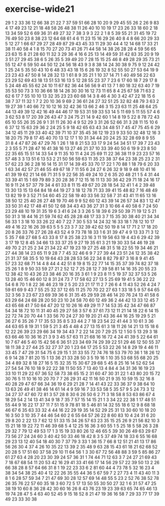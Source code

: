 # exercise-wide21
29
1
2
33
36
12
66
38
21
22
7
37
59
51
66
28
10
20
9
29
45
55
26
2
26
9
83
4
17
49
23
12
21
18
48
58
26
48
38
11
26
40
10
10
19
17
23
26
33
18
60
2
18
13
34
59
52
6
69
36
31
49
27
32
7
38
3
9
3
22
2
1
8
5
39
55
21
31
45
19
72
76
49
50
23
8
38
23
12
64
68
61
4
6
11
23
15
16
29
26
40
8
4
8
66
20
29
33
5
12
27
1
66
67
29
27
28
49
87
29
43
45
33
11
29
30
44
4
12
14
68
17
33
21
38
11
40
58
4
1
8
15
70
27
20
73
41
26
71
44
58
14
38
26
28
28
4
59
56
65
23
63
15
8
21
28
60
11
32
3
29
36
4
16
6
25
13
14
49
59
31
42
83
35
20
9
19
3
51
27
29
45
38
6
5
26
35
5
39
49
20
7
28
15
15
25
46
8
49
28
29
35
73
21
55
12
47
6
59
50
44
50
12
24
56
18
43
9
3
8
38
14
24
30
38
9
75
9
12
24
42
1
25
24
5
35
50
43
10
6
48
33
43
18
15
6
26
19
32
8
52
55
50
27
53
64
19
9
23
23
43
47
50
8
14
28
32
13
1
61
8
9
35
21
1
10
37
14
71
1
40
49
56
22
63
23
29
52
69
43
18
13
51
53
16
13
5
12
28
55
23
37
7
23
6
17
60
18
7
29
17
8
5
24
48
45
55
62
24
10
11
67
82
36
44
56
56
9
41
13
7
1
80
18
32
63
40
7
19
35
53
50
73
3
10
36
66
18
14
26
30
30
16
12
73
11
65
8
4
25
67
58
71
63
2
62
6
17
7
55
10
10
13
32
35
23
23
60
68
14
3
8
46
4
30
3
42
47
22
18
15
6
38
7
37
11
32
1
7
2
20
10
36
9
69
2
36
61
24
27
32
51
25
32
82
48
79
3
63
2
19
27
39
1
40
66
72
10
12
16
32
42
36
13
66
2
46
3
15
23
63
11
25
48
64
25
44
13
49
39
12
42
16
49
44
46
17
19
53
31
59
33
53
14
5
11
69
5
11
55
57
4
6
3
62
53
8
17
20
39
26
43
47
3
24
75
21
14
9
42
60
1
14
8
19
5
22
8
78
72
43
65
10
55
26
35
26
9
1
31
11
26
30
4
9
52
29
3
31
26
52
66
31
3
28
11
15
10
6
6
37
12
15
63
29
36
2
24
25
5
9
18
42
65
63
43
34
48
51
7
45
47
75
45
6
29
34
12
45
11
29
33
40
42
39
71
10
37
35
45
36
12
19
23
9
33
50
32
48
12
16
3
18
20
75
79
8
17
45
40
70
13
12
17
1
10
31
34
44
20
24
25
32
28
69
8
9
55
31
8
4
47
87
26
47
29
76
1
26
1
18
8
21
53
33
17
9
24
54
34
51
17
39
7
23
43
2
3
55
5
71
28
47
16
41
38
16
13
27
46
21
37
10
33
39
40
50
6
19
9
23
8
50
22
35
65
15
51
14
33
54
9
11
35
10
11
4
24
25
69
11
22
36
38
11
9
23
23
57
16
57
48
3
3
13
51
6
13
53
2
21
50
56
59
63
11
35
23
38
37
64
23
38
25
23
2
31
57
62
23
36
2
28
16
14
15
31
17
14
39
45
33
70
17
22
1
70
88
1
18
79
6
20
33
1
63
34
42
57
21
46
55
49
67
18
7
11
55
6
24
27
6
26
32
9
18
9
48
10
41
16
41
39
19
62
21
14
66
71
31
5
9
22
56
35
49
24
10
2
6
35
20
48
21
1
5
4
31
44
33
39
41
15
1
69
79
89
3
20
28
36
7
12
15
16
11
13
30
36
42
29
71
18
24
16
17
16
9
11
24
57
37
79
34
4
61
33
8
11
15
49
67
20
28
18
54
32
41
1
4
2
39
48
13
30
13
15
13
64
84
18
44
19
27
3
18
12
78
71
33
39
41
15
48
82
7
16
48
49
13
82
19
9
3
52
71
54
60
45
22
58
19
40
33
56
32
58
7
31
43
41
11
65
13
16
38
50
12
25
40
26
27
48
19
70
46
9
9
52
60
12
43
39
14
26
57
34
83
1
12
47
33
50
31
42
17
48
41
50
12
68
34
43
43
36
27
31
3
10
66
4
40
58
6
7
24
50
23
29
48
10
19
31
35
19
6
3
41
6
24
3
3
26
5
18
39
6
29
50
39
71
19
12
5
21
50
31
3
18
44
16
21
59
74
62
45
28
28
48
17
33
3
7
15
35
30
38
40
21
34
34
56
33
1
3
18
10
33
26
22
40
7
22
7
30
5
53
14
24
32
16
33
18
1
78
12
10
17
49
4
16
22
16
26
39
63
5
5
5
23
3
7
32
39
42
62
50
19
8
14
17
71
2
17
18
20
20
8
26
33
76
27
26
28
43
52
4
9
73
78
18
33
1
6
31
39
47
4
9
13
33
71
3
12
5
35
7
68
27
68
5
43
33
8
17
8
25
38
23
16
3
11
19
56
63
19
4
43
6
29
42
39
3
17
19
12
8
45
34
66
13
33
37
25
9
27
19
35
61
3
21
19
30
33
54
46
19
28
49
70
2
21
25
2
34
21
34
22
47
19
23
19
27
25
48
31
5
18
22
55
19
34
46
21
27
44
38
14
23
65
11
9
28
7
7
45
32
46
6
9
7
27
39
44
23
51
24
12
35
38
42
21
31
37
58
35
5
10
19
64
43
28
28
53
56
22
34
8
82
79
87
3
16
8
9
41
45
57
23
32
68
71
14
4
8
44
4
42
51
8
19
8
15
22
77
14
15
35
37
39
74
82
37
18
25
26
1
8
9
50
33
59
27
21
2
52
12
7
25
28
12
7
39
58
81
14
16
35
20
55
23
12
38
42
10
43
26
23
38
46
20
16
35
3
61
1
9
23
8
11
5
19
37
32
37
53
5
26
13
28
40
15
46
60
12
8
31
24
73
7
17
58
62
27
13
5
25
69
19
41
5
36
22
22
54
6
8
70
1
8
22
36
46
23
19
2
5
20
23
21
17
11
2
7
26
6
4
11
43
52
26
4
24
7
59
61
69
9
43
7
55
25
32
37
12
65
11
25
70
70
22
27
63
1
33
18
5
9
57
64
65
32
3
56
3
23
67
23
69
39
36
6
31
35
45
29
59
28
46
14
20
76
24
13
41
58
6
63
29
64
24
68
28
20
50
23
10
24
58
70
60
12
49
36
2
44
42
13
33
12
45
7
43
65
68
41
7
50
64
47
20
12
10
26
16
49
29
11
7
14
53
35
42
34
47
66
87
54
34
18
72
10
11
31
40
45
29
27
58
3
57
6
37
61
73
12
11
21
14
18
22
6
14
15
22
72
74
20
70
44
1
33
56
70
24
27
30
19
20
21
43
36
44
16
25
19
29
5
21
36
27
6
35
26
7
17
35
53
35
8
5
33
44
2
7
18
23
54
22
41
44
3
10
61
3
36
44
63
65
8
19
31
1
59
5
21
3
45
4
48
4
27
13
15
61
3
18
11
26
14
21
13
15
18
6
12
22
26
39
23
29
66
34
19
34
43
7
2
22
14
20
7
29
25
12
1
50
5
13
29
3
18
63
66
46
10
36
16
21
3
9
3
45
57
63
11
21
68
16
16
72
4
24
41
39
5
22
64
61
10
7
67
46
5
40
15
42
56
6
36
51
23
34
69
74
29
39
22
51
29
46
12
50
55
37
18
11
38
2
27
44
25
32
27
37
20
1
23
64
17
25
5
53
22
26
14
8
29
19
4
46
11
33
45
7
47
29
31
54
75
6
29
15
1
31
33
55
72
74
76
18
53
79
70
36
1
18
26
12
6
9
14
28
7
81
20
15
1
13
36
21
33
28
50
3
5
19
16
1
10
35
53
68
55
68
20
25
34
4
89
32
8
18
27
16
5
15
32
35
15
30
67
29
68
5
45
8
25
16
14
52
62
54
27
54
54
76
10
18
9
22
22
38
11
50
55
7
13
40
13
4
84
4
34
31
36
16
19
23
33
10
11
29
22
67
36
52
58
73
38
65
15
2
31
60
47
30
31
22
1
43
80
20
15
72
30
76
5
11
10
16
10
20
70
7
7
26
29
31
42
11
16
50
21
9
35
10
59
15
32
16
8
40
28
29
47
67
66
34
36
19
6
29
21
28
7
14
41
43
22
33
36
37
9
38
64
10
13
63
26
49
41
38
46
14
61
14
4
9
59
16
7
33
53
58
5
35
57
9
5
24
73
3
12
34
27
37
47
60
72
81
3
57
28
8
30
6
26
50
6
2
71
3
18
58
8
53
63
86
67
4
18
29
54
2
14
13
41
34
9
18
7
35
7
57
15
14
15
21
1
3
34
22
22
38
1
17
48
51
55
44
9
16
22
17
37
11
7
51
15
9
78
81
18
5
46
81
14
32
55
18
6
12
9
8
68
18
46
67
6
35
63
33
32
4
44
16
22
29
19
35
14
52
29
25
31
13
30
60
10
18
20
16
3
50
3
10
35
7
44
46
54
60
2
6
55
64
57
26
22
8
60
83
10
4
24
31
6
20
29
8
20
2
22
13
7
62
12
51
33
15
34
26
57
63
23
35
15
25
26
9
21
56
82
10
3
15
21
18
19
22
72
11
46
39
68
5
4
12
25
16
36
3
60
55
1
5
25
18
5
58
26
3
28
29
32
7
79
12
49
53
17
1
3
15
19
33
80
26
12
46
65
5
39
30
26
49
63
29
67
73
56
27
24
24
60
3
40
42
50
33
46
18
42
8
3
5
37
49
74
18
33
6
55
16
68
29
23
13
12
40
54
18
40
30
7
37
79
3
33
1
36
15
7
66
8
12
51
21
41
13
17
86
56
26
30
4
37
4
26
10
35
22
13
39
2
35
48
9
63
28
15
43
61
18
21
62
68
52
20
28
5
17
51
60
37
58
29
10
11
64
56
1
3
30
67
72
56
48
88
3
59
5
85
86
27
61
27
63
4
28
20
23
30
39
24
57
36
31
1
74
44
71
12
63
3
7
24
27
21
69
43
7
18
67
68
54
11
20
53
42
16
29
41
33
41
66
17
14
56
29
57
22
39
50
13
2
26
66
38
28
8
57
64
66
31
8
1
19
22
23
33
6
2
81
60
44
4
73
78
5
32
16
23
4
38
34
54
38
25
40
4
12
22
26
35
55
44
36
5
67
59
7
2
27
73
4
11
43
40
11
3
8
1
6
28
57
59
34
7
21
47
69
30
28
12
57
69
14
48
55
5
23
2
52
76
38
52
78
26
35
76
22
57
60
35
18
3
60
72
5
17
13
50
55
30
50
27
32
1
6
31
57
47
25
38
19
10
60
8
36
28
42
30
60
16
26
8
43
76
23
19
23
39
63
65
74
65
46
13
19
74
28
47
5
4
63
40
52
45
9
15
18
52
8
21
47
19
36
16
58
7
29
33
77
17
39
49
23
33
30
38
